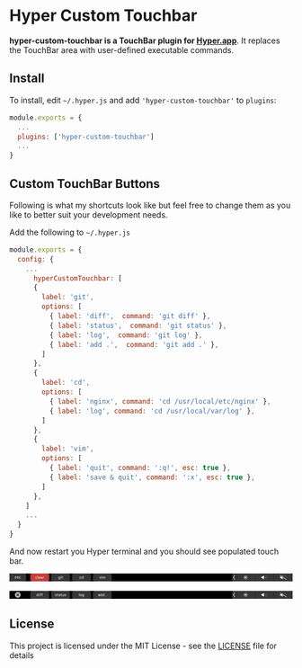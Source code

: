 # Hyper Custom Touchbar

**hyper-custom-touchbar is a TouchBar plugin for [Hyper.app](https://hyper.is/)**. It replaces the TouchBar area with user-defined executable commands.

## Install

To install, edit `~/.hyper.js` and add `'hyper-custom-touchbar'` to `plugins`:

```javascript
module.exports = {
  ...
  plugins: ['hyper-custom-touchbar']
  ...
}
```


## Custom TouchBar Buttons

Following is what my shortcuts look like but feel free to change them as you like to better suit your development needs.

Add the following to `~/.hyper.js`

```javascript
module.exports = {
  config: {
    ...
      hyperCustomTouchbar: [
      {
        label: 'git',
        options: [
          { label: 'diff',  command: 'git diff' },
          { label: 'status',  command: 'git status' },
          { label: 'log',  command: 'git log' },
          { label: 'add .',  command: 'git add .' },
        ]
      },
      {
        label: 'cd',
        options: [
          { label: 'nginx', command: 'cd /usr/local/etc/nginx' },
          { label: 'log', command: 'cd /usr/local/var/log' },
        ]
      },
      {
        label: 'vim',
        options: [
          { label: 'quit', command: ':q!', esc: true },
          { label: 'save & quit', command: ':x', esc: true },
        ]
      },
    ]
    ...
  }
}
```

And now restart you Hyper terminal and you should see populated touch bar.

![Screenshot](./ScreenshotMain.png)

![Screenshot](./ScreenshotGit.png)

## License
This project is licensed under the MIT License - see the [LICENSE](LICENSE) file for details

